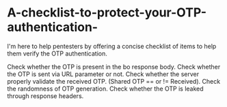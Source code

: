 # A-checklist-to-protect-your-OTP-authentication-
I'm here to help pentesters by offering a concise checklist of items to help them verify the  OTP authentication.


Check whether the OTP is present in the bo response body.
Check whether the OTP is sent via URL parameter or not.
Check whether the server properly validate the received OTP. (Shared OTP == or != Received).
Check the randomness of OTP generation.
Check whether the OTP is leaked through response headers.
